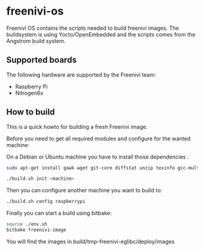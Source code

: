 freenivi-os
=========

Freenivi OS contains the scripts needed to build freenivi images. The buildsystem is using Yocto/OpenEmbedded and the scripts comes from the Angstrom build system.


Supported boards
----------------

The following hardware are supported by the Freenivi team:
- Raspberry Pi
- Nitrogen6x


How to build
------------

This is a quick howto for building a fresh Freenivi image.

Before you need to get all required modules and configure for the wanted machine:

On a Debian or Ubuntu machine you have to install those dependencies :
```bash
sudo apt-get install gawk wget git-core diffstat unzip texinfo gcc-multilib build-essential chrpath libsdl1.2-dev xterm
```

```bash
./build.sh init <machine>
```

Then you can configure another machine you want to build to:
```bash
./build.sh config raspberrypi
```

Finally you can start a build using bitbake:
```bash
source ./env.sh
bitbake freenivi-image
```

You will find the images in build/tmp-freenivi-eglibc/deploy/images

